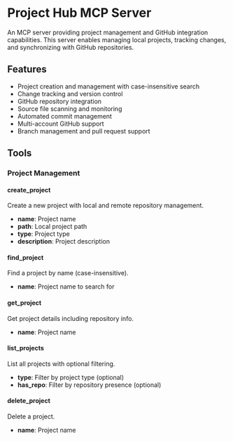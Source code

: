 # Project Hub MCP Server

An MCP server providing project management and GitHub integration capabilities. This server enables managing local projects, tracking changes, and synchronizing with GitHub repositories.

## Features

- Project creation and management with case-insensitive search
- Change tracking and version control
- GitHub repository integration
- Source file scanning and monitoring
- Automated commit management
- Multi-account GitHub support
- Branch management and pull request support

## Tools

### Project Management

#### create_project
Create a new project with local and remote repository management.
- **name**: Project name
- **path**: Local project path
- **type**: Project type
- **description**: Project description

#### find_project
Find a project by name (case-insensitive).
- **name**: Project name to search for

#### get_project
Get project details including repository info.
- **name**: Project name

#### list_projects
List all projects with optional filtering.
- **type**: Filter by project type (optional)
- **has_repo**: Filter by repository presence (optional)

#### delete_project
Delete a project.
- **name**: Project name